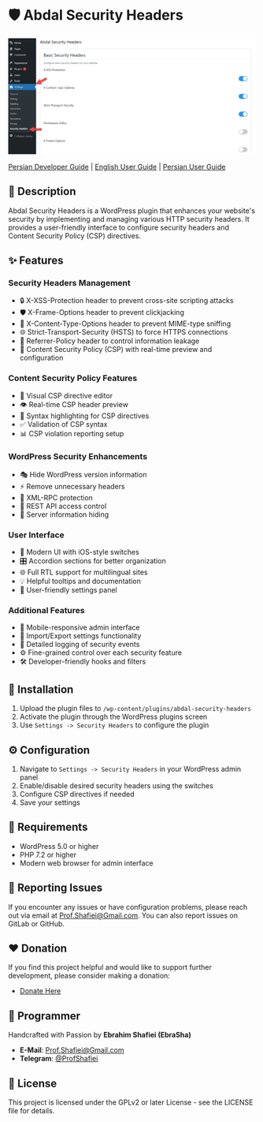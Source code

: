 # 🛡️ Abdal Security Headers

<div align="center">
  <img src="../abdal-security-headers.png" alt="Abdal Security Headers Plugin Screenshot">
</div>

[Persian Developer Guide](README_Developer_fa.md) | [English User Guide](../README.md) | [Persian User Guide](../README_fa.md)

## 📝 Description
Abdal Security Headers is a WordPress plugin that enhances your website's security by implementing and managing various HTTP security headers. It provides a user-friendly interface to configure security headers and Content Security Policy (CSP) directives.

## ✨ Features
### Security Headers Management
- 🔒 X-XSS-Protection header to prevent cross-site scripting attacks
- 🛡️ X-Frame-Options header to prevent clickjacking
- 🔐 X-Content-Type-Options header to prevent MIME-type sniffing
- 🌐 Strict-Transport-Security (HSTS) to force HTTPS connections
- 🚫 Referrer-Policy header to control information leakage
- 🛑 Content Security Policy (CSP) with real-time preview and configuration

### Content Security Policy Features
- 📝 Visual CSP directive editor
- 👁️ Real-time CSP header preview
- 🎨 Syntax highlighting for CSP directives
- ✅ Validation of CSP syntax
- 📊 CSP violation reporting setup

### WordPress Security Enhancements
- 🎭 Hide WordPress version information
- ⚡ Remove unnecessary headers
- 🔌 XML-RPC protection
- 🔑 REST API access control
- 📢 Server information hiding

### User Interface
- 💫 Modern UI with iOS-style switches
- 🎛️ Accordion sections for better organization
- 🌐 Full RTL support for multilingual sites
- 💡 Helpful tooltips and documentation
- 🎯 User-friendly settings panel

### Additional Features
- 📱 Mobile-responsive admin interface
- 🔄 Import/Export settings functionality
- 📝 Detailed logging of security events
- ⚙️ Fine-grained control over each security feature
- 🛠️ Developer-friendly hooks and filters

## 🚀 Installation
1. Upload the plugin files to `/wp-content/plugins/abdal-security-headers`
2. Activate the plugin through the WordPress plugins screen
3. Use `Settings -> Security Headers` to configure the plugin

## ⚙️ Configuration
1. Navigate to `Settings -> Security Headers` in your WordPress admin panel
2. Enable/disable desired security headers using the switches
3. Configure CSP directives if needed
4. Save your settings

## 🔧 Requirements
- WordPress 5.0 or higher
- PHP 7.2 or higher
- Modern web browser for admin interface

## 🐛 Reporting Issues
If you encounter any issues or have configuration problems, please reach out via email at Prof.Shafiei@Gmail.com. You can also report issues on GitLab or GitHub.

## ❤️ Donation
If you find this project helpful and would like to support further development, please consider making a donation:
- [Donate Here](https://ebrasha.com/abdal-donation)

## 🤵 Programmer
Handcrafted with Passion by **Ebrahim Shafiei (EbraSha)**
- **E-Mail**: Prof.Shafiei@Gmail.com
- **Telegram**: [@ProfShafiei](https://t.me/ProfShafiei)

## 📜 License
This project is licensed under the GPLv2 or later License - see the LICENSE file for details. 